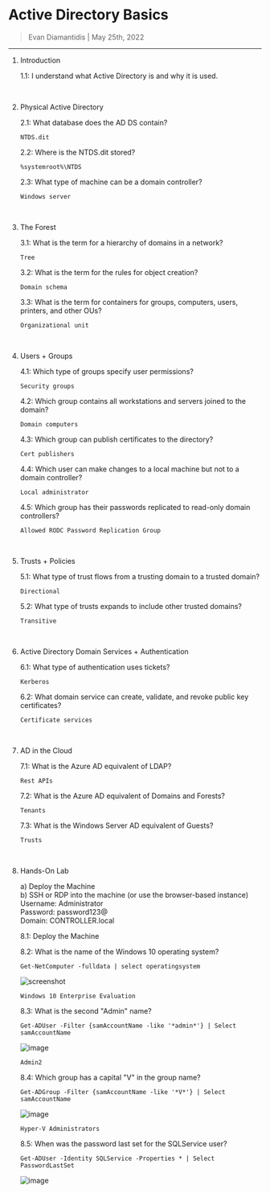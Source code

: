 # Active Directory Basics

> Evan Diamantidis | May 25th, 2022


--------------------------


1. Introduction
	
	1.1: I understand what Active Directory is and why it is used.
<br />

2. Physical Active Directory
	
	2.1: What database does the AD DS contain?
	```
	NTDS.dit
	```
	2.2: Where is the NTDS.dit stored?
	```
	%systemroot%\NTDS
	```
	2.3: What type of machine can be a domain controller?
	```
	Windows server
	```
<br />

3. The Forest

	3.1: What is the term for a hierarchy of domains in a network?
	```
	Tree
	```
	3.2: What is the term for the rules for object creation?
	```
	Domain schema
	```
	3.3: What is the term for containers for groups, computers, users, printers, and other OUs?
	```
	Organizational unit
	```
<br />

4. Users + Groups

	4.1: Which type of groups specify user permissions?
	```
	Security groups
	```
	4.2: Which group contains all workstations and servers joined to the domain?
	```
	Domain computers
	```
	4.3: Which group can publish certificates to the directory?
	```
	Cert publishers
	```
	4.4: Which user can make changes to a local machine but not to a domain controller?
	```
	Local administrator
	```

	4.5: Which group has their passwords replicated to read-only domain controllers?
	```
	Allowed RODC Password Replication Group
	```
<br />

5. Trusts + Policies

	5.1: What type of trust flows from a trusting domain to a trusted domain?
	```
	Directional
	```

	5.2: What type of trusts expands to include other trusted domains?
	```
	Transitive
	```
<br />

6. Active Directory Domain Services + Authentication 

	6.1: What type of authentication uses tickets?
	```
	Kerberos
	```

	6.2: What domain service can create, validate, and revoke public key certificates?
	```
	Certificate services
	```
<br />

7. AD in the Cloud

	7.1: What is the Azure AD equivalent of LDAP?
	```
	Rest APIs
	```

	7.2: What is the Azure AD equivalent of Domains and Forests?
	```
	Tenants
	```

	7.3: What is the Windows Server AD equivalent of Guests?
	```
	Trusts
	```
<br />

8. Hands-On Lab

	a) Deploy the Machine
	<br />
	b) SSH or RDP into the machine (or use the browser-based instance)
	<br />
	Username: Administrator
	<br />
	Password: password123@
	<br />
	Domain: CONTROLLER.local
	<br />

	8.1: Deploy the Machine

	8.2: What is the name of the Windows 10 operating system?
	```
	Get-NetComputer -fulldata | select operatingsystem
	```
	![screenshot](https://user-images.githubusercontent.com/14150485/170381642-095138c0-730e-470b-a926-8562a7eddbe7.png)
	
	```
	Windows 10 Enterprise Evaluation
	```

	8.3: What is the second "Admin" name?
	```
	Get-ADUser -Filter {samAccountName -like '*admin*'} | Select samAccountName
	```
	
	![image](https://user-images.githubusercontent.com/14150485/170381931-fc1e8aa9-2ad5-491c-8a92-6d803fccdd4a.png)
	```
	Admin2
	```
	8.4: Which group has a capital "V" in the group name?
	```
	Get-ADGroup -Filter {samAccountName -like '*V*'} | Select samAccountName
	```
	
	![image](https://user-images.githubusercontent.com/14150485/170382267-2b43fee7-8a38-43e0-b51c-5d4ad7ad18e3.png)
	```
	Hyper-V Administrators
	```
	
	8.5: When was the password last set for the SQLService user?
	```
	Get-ADUser -Identity SQLService -Properties * | Select PasswordLastSet
	```
	![image](https://user-images.githubusercontent.com/14150485/170382503-59715782-8e61-4277-ad31-f777f11f2677.png)

